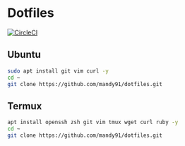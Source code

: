 # Dotfiles

[![CircleCI](https://circleci.com/gh/Mandy91/dotfiles.svg?style=svg)](https://circleci.com/gh/Mandy91/dotfiles)

## Ubuntu
```bash
sudo apt install git vim curl -y
cd ~
git clone https://github.com/mandy91/dotfiles.git
```

## Termux
```bash
apt install openssh zsh git vim tmux wget curl ruby -y
cd ~
git clone https://github.com/mandy91/dotfiles.git
```
